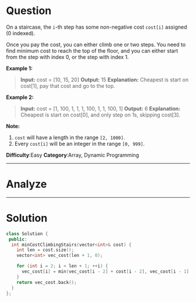 
# Question

On a staircase, the  `i`-th step has some non-negative cost  `cost[i]`  assigned (0 indexed).

Once you pay the cost, you can either climb one or two steps. You need to find minimum cost to reach the top of the floor, and you can either start from the step with index 0, or the step with index 1.

**Example 1:**  

> **Input:** cost = [10, 15, 20]
**Output:** 15
**Explanation:** Cheapest is start on cost[1], pay that cost and go to the top.

**Example 2:**  

> **Input:** cost = [1, 100, 1, 1, 1, 100, 1, 1, 100, 1]
**Output:** 6
**Explanation:** Cheapest is start on cost[0], and only step on 1s, skipping cost[3].

**Note:**  

1. `cost`  will have a length in the range  `[2, 1000]`.
2. Every  `cost[i]`  will be an integer in the range  `[0, 999]`.

**Difficulty**:Easy
**Category**:Array, Dynamic Programming


------------

# Analyze

------------

# Solution

```cpp
class Solution {
 public:
  int minCostClimbingStairs(vector<int>& cost) {
    int len = cost.size();
    vector<int> vec_cost(len + 1, 0);

    for (int i = 2; i < len + 1; ++i) {
      vec_cost[i] = min(vec_cost[i - 2] + cost[i - 2], vec_cost[i - 1] + cost[i - 1]);
    }
    return vec_cost.back();
  }
};
```